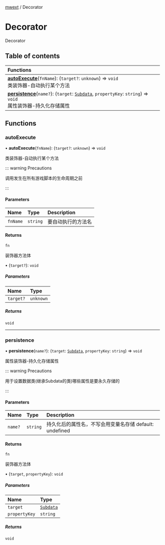 [mwext](Extension.mwext.md) / Decorator

# Decorator <Badge type="tip" text="Namespace" /> <Score text="Decorator" />

Decorator

## Table of contents

| Functions |
| :-----|
| **[autoExecute](mwext.Decorator.md#autoexecute)**(`fnName`): (`target?`: `unknown`) => `void` <br> 类装饰器-自动执行某个方法|
| **[persistence](mwext.Decorator.md#persistence)**(`name?`): (`target`: [`Subdata`](../classes/mwext.Subdata.md), `propertyKey`: `string`) => `void` <br> 属性装饰器-持久化存储属性|

## Functions

### autoExecute <Score text="autoExecute" /> 

• **autoExecute**(`fnName`): (`target?`: `unknown`) => `void` 

类装饰器-自动执行某个方法

::: warning Precautions

调用发生在所有游戏脚本的生命周期之前

:::


#### Parameters

| Name | Type | Description |
| :------ | :------ | :------ |
| `fnName` | `string` |  要自动执行的方法名 |

#### Returns

`fn`

装饰器方法体

• (`target?`): `void`

##### Parameters

| Name | Type |
| :------ | :------ |
| `target?` | `unknown` |

##### Returns

`void`

___

### persistence <Score text="persistence" /> 

• **persistence**(`name?`): (`target`: [`Subdata`](../classes/mwext.Subdata.md), `propertyKey`: `string`) => `void` 

属性装饰器-持久化存储属性

::: warning Precautions

用于设置数据类(继承Subdata的类)哪些属性是要永久存储的

:::


#### Parameters

| Name | Type | Description |
| :------ | :------ | :------ |
| `name?` | `string` |  持久化后的属性名，不写会用变量名存储 default: undefined |

#### Returns

`fn`

装饰器方法体

• (`target`, `propertyKey`): `void`

##### Parameters

| Name | Type |
| :------ | :------ |
| `target` | [`Subdata`](../classes/mwext.Subdata.md) |
| `propertyKey` | `string` |

##### Returns

`void`
